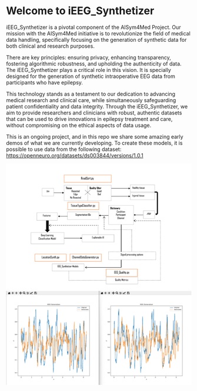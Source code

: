 # Welcome to iEEG_Synthetizer 

iEEG_Synthetizer is a pivotal component of the AISym4Med Project. 
Our mission with the AISym4Med initiative is to revolutionize the field of medical data handling, specifically focusing 
on the generation of synthetic data for both clinical and research purposes.

There are key principles: ensuring privacy, enhancing transparency, fostering algorithmic robustness, and upholding the 
authenticity of data. The iEEG_Synthetizer plays a critical role in this vision. It is specially designed for the 
generation of synthetic intraoperative EEG data from participants who have epilepsy.

This technology stands as a testament to our dedication to advancing medical research and clinical care, while 
simultaneously safeguarding patient confidentiality and data integrity. Through the iEEG_Synthetizer, we aim to provide 
researchers and clinicians with robust, authentic datasets that can be used to drive innovations in epilepsy treatment 
and care, without compromising on the ethical aspects of data usage.

This is an ongoing project, and in this repo we share some amazing early demos of what we are currently developing. To create these models, it is possible to use data from the following dataset: https://openneuro.org/datasets/ds003844/versions/1.0.1

![Alt text](Demo_Flow.png "Original versus Synthetic iEEG")
![Alt text](image.png "Original versus Synthetic iEEG")
